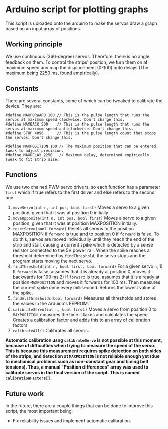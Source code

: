 # Arduino script for plotting graphs

This script is uploaded onto the arduino to make the servos draw a graph based on an input array of positions.

## Working principle

We use continuous (360-degree) servos. Therefore, there is no angle feedback on them. To control the strips' position, we turn them on at maximum speed and map the displacement (0-100) onto delays (The maximum being 2250 ms, found empirically).

## Constants

There are several constants, some of which can be tweaked to calibrate the device. They are:

```
#define MAXFORWARD 100 // This is the pulse length that runs the servos at maximum speed clockwise. Don't change this.
#define MAXBACK 500    // This is the pulse length that runs the servos at maximum speed anticlockwise. Don't change this.
#define STOP 4096      // This is the pulse length count that stops the servos. Don't change this.

#define MAXPOSITION 100 // The maximum position that can be entered, tweak to adjust precision.
#define MAXDELAY 2250   // Maximum delay, determined empirically. Tweak to fit strip size.
```

## Functions

We use two chained PWM servo drivers, so each function has a parameter `first` which if true refers to the first driver and else refers to the second one.

1. `moveServo(int n, int pos, bool first)`
   Moves a servo to a given position, given that it was at position 0 initially.
2. `moveOpposite(int n, int pos, bool first)`
   Moves a servo to a given position, given that it was at position MAXPOSITION initially.
3. `resetServo(bool forward)`
   Resets all servos to the position MAXPOSITION if `forward` is true and to position 0 if `forward` is false. To do this, servos are moved individually until they reach the end of the strip and stall, causing a current spike which is detected by a sense resistor connected to the 5V power rail. When the spike reaches a threshold determined by `findThreshold`, the servo stops and the program starts moving the next servo.
4. `findThreshold(int n, bool first, bool forward)`
   For a given servo `n`, 1) If `forward` is false, assumes that it is already at position 0, moves it backwards for 100 ms 2) If `forward` is true, assumes that it is already at position `MAXPOSITION` and moves it forwards for 100 ms.
   Then measures the current spike once every millisecond. Returns the lowest value of the spike.
5. `findAllThresholds(bool forward)`
   Measures all thresholds and stores the values in the Arduino's EEPROM.
6. `calibrateServo(int n, bool first)`
   Moves a servo from position 0 to `MAXPOSITION`, measures the time it takes and calculates the speed. Creates a calibration factor and adds this to an array of calibration factors.
7. `calibrateAll()`
   Calibrates all servos.

**Automatic calibration usng `calibrateServo` is not possible at this moment, because of difficulties when trying to measure the speed of the servo. This is because this measurement requires spike detection on both sides of the strips, and detection at `MAXPOSITION` is not reliable enough yet (due to mechanical problems such as non-constant gear and timing belt tensions). Thus, a manual "Position differences" array was used to calibrate servos in the final version of the script. This is named `calibrationFactors[]`.**

## Future work

In the future, there are a couple things that can be done to improve this script, the most important being:

- Fix reliability issues and implement automatic calibration.
